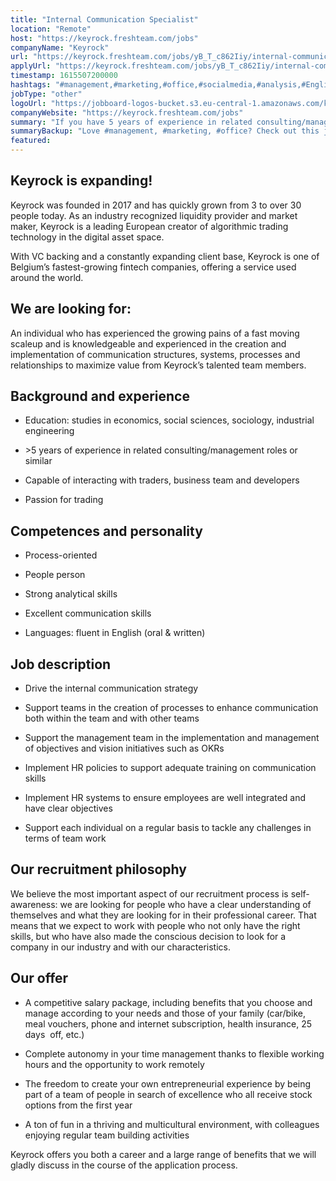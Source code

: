 ```yaml
---
title: "Internal Communication Specialist"
location: "Remote"
host: "https://keyrock.freshteam.com/jobs"
companyName: "Keyrock"
url: "https://keyrock.freshteam.com/jobs/yB_T_c862Iiy/internal-communication-specialist-remote-possible"
applyUrl: "https://keyrock.freshteam.com/jobs/yB_T_c862Iiy/internal-communication-specialist-remote-possible#applicant-form"
timestamp: 1615507200000
hashtags: "#management,#marketing,#office,#socialmedia,#analysis,#English"
jobType: "other"
logoUrl: "https://jobboard-logos-bucket.s3.eu-central-1.amazonaws.com/keyrock"
companyWebsite: "https://keyrock.freshteam.com/jobs"
summary: "If you have 5 years of experience in related consulting/management roles or similar, Keyrock is looking for someone with your skillset."
summaryBackup: "Love #management, #marketing, #office? Check out this job post!"
featured: 
---
```


## Keyrock is expanding!

Keyrock was founded in 2017 and has quickly grown from 3 to over 30 people today. As an industry recognized liquidity provider and market maker, Keyrock is a leading European creator of algorithmic trading technology in the digital asset space.

With VC backing and a constantly expanding client base, Keyrock is one of Belgium’s fastest-growing fintech companies, offering a service used around the world.

## We are looking for:

An individual who has experienced the growing pains of a fast moving scaleup and is knowledgeable and experienced in the creation and implementation of communication structures, systems, processes and relationships to maximize value from Keyrock’s talented team members. 

## Background and experience

*   Education: studies in economics, social sciences, sociology, industrial engineering
    
*   \>5 years of experience in related consulting/management roles or similar 
    
*   Capable of interacting with traders, business team and developers
    
*   Passion for trading
    

## Competences and personality

*   Process-oriented
    
*   People person
    
*   Strong analytical skills
    
*   Excellent communication skills
    
*   Languages: fluent in English (oral & written)
    

## Job description

*   Drive the internal communication strategy
    
*   Support teams in the creation of processes to enhance communication both within the team and with other teams
    
*   Support the management team in the implementation and management of objectives and vision initiatives such as OKRs
    
*   Implement HR policies to support adequate training on communication skills
    
*   Implement HR systems to ensure employees are well integrated and have clear objectives
    
*   Support each individual on a regular basis to tackle any challenges in terms of team work
    

## Our recruitment philosophy

We believe the most important aspect of our recruitment process is self-awareness: we are looking for people who have a clear understanding of themselves and what they are looking for in their professional career. That means that we expect to work with people who not only have the right skills, but who have also made the conscious decision to look for a company in our industry and with our characteristics.

## Our offer

*   A competitive salary package, including benefits that you choose and manage according to your needs and those of your family (car/bike, meal vouchers, phone and internet subscription, health insurance, 25 days  off, etc.) 
    
*   Complete autonomy in your time management thanks to flexible working hours and the opportunity to work remotely 
    
*   The freedom to create your own entrepreneurial experience by being part of a team of people in search of excellence who all receive stock options from the first year
    
*   A ton of fun in a thriving and multicultural environment, with colleagues enjoying regular team building activities 
    

Keyrock offers you both a career and a large range of benefits that we will gladly discuss in the course of the application process.
